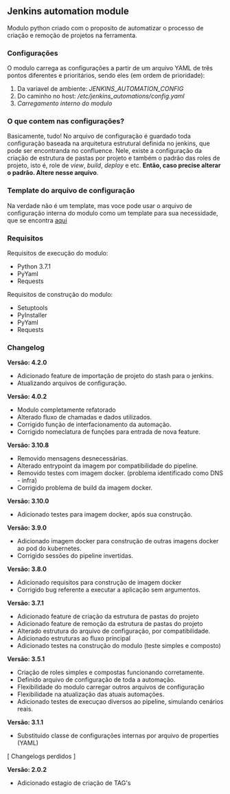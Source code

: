 Jenkins automation module
---

Modulo python criado com o proposito de automatizar o processo de criação e remoção de projetos na ferramenta.


### Configurações

O modulo carrega as configurações a partir de um arquivo YAML de três pontos diferentes e prioritários,
sendo eles (em ordem de prioridade):
1) Da variavel de ambiente: *JENKINS_AUTOMATION_CONFIG*
2) Do caminho no host: */etc/jenkins_automations/config.yaml*
3) *Carregamento interno do modulo*

### O que contem nas configurações?

Basicamente, tudo!
No arquivo de configuração é guardado toda configuração baseada na arquitetura estrutural definida
no jenkins, que pode ser encontranda no confluence.
Nele, existe a configuração da criação de estrutura de pastas por projeto e também o padrão das roles 
de projeto, isto é, role de *view*, *build*, *deploy* e etc. 
**Então, caso precise alterar o padrão. Altere nesse arquivo**.

### Template do arquivo de configuração

Na verdade não é um template, mas voce pode usar o arquivo de configuração interna do modulo como um template 
para sua necessidade, que se encontra [aqui](automation/resources/config.yaml) 

### Requisitos

Requisitos de execução do modulo:
- Python 3.7.1
- PyYaml
- Requests

Requisitos de construção do modulo:
- Setuptools 
- PyInstaller
- PyYaml
- Requests


### Changelog

**Versão: 4.2.0**
- Adicionado feature de importação de projeto do stash para o jenkins.
- Atualizando arquivos de configuração.

**Versão: 4.0.2**
- Modulo completamente refatorado
- Alterado fluxo de chamadas e dados utilizados.
- Corrigido função de interfacionamento da automação.
- Corrigido nomeclatura de funções para entrada de nova feature.

**Versão: 3.10.8**
- Removido mensagens desnecessárias.
- Alterado entrypoint da imagem por compatibilidade do pipeline.
- Removido testes com imagem docker. (problema identificado como DNS - infra)
- Corrigido problema de build da imagem docker.

**Versão: 3.10.0**
- Adicionado testes para imagem docker, após sua construção.

**Versão: 3.9.0**
- Adicionado imagem docker para construção de outras imagens docker ao pod
do kubernetes.
- Corrigido sessões do pipeline invertidas.

**Versão: 3.8.0**
- Adicionado requisitos para construção de imagem docker
- Corrigido bug referente a executar a aplicação sem argumentos.

**Versão: 3.7.1**
- Adicionado feature de criação da estrutura de pastas do projeto 
- Adicionado feature de remoção da estrutura de pastas do projeto
- Alterado estrutura do arquivo de configuração, por compatibilidade.
- Adicionado estruturas ao fluxo principal
- Adicionado testes na construção do modulo (teste simples e composto)


**Versão: 3.5.1**
- Criação de roles simples e compostas funcionando corretamente.
- Definido arquivo de configuração de toda a automação.
- Flexibilidade do modulo carregar outros arquivos de configuração
- Flexibilidade na atualização das atuais automações.
- Adicionado testes de execuçao diversos ao pipeline, simulando cenários reais.

**Versão: 3.1.1**
- Substituido classe de configurações internas por arquivo de properties (YAML)
 
[ Changelogs perdidos ]

**Versão: 2.0.2**
- Adicionado estagio de criação de TAG's